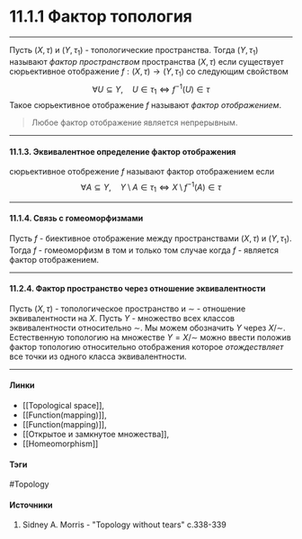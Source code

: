 # 11.1.1 Фактор топология
***
Пусть $(X,\tau)$ и $(Y,\tau_{1})$ - топологические пространства. Тогда $(Y,\tau_{1})$ называют *фактор пространством* пространства $(X,\tau)$ если существует сюрьективное отображение $f:(X,\tau)\to(Y,\tau_{1})$ со следующим свойством
$$
\forall U\subseteq Y,\quad U\in\tau_{1}\Longleftrightarrow f^{-1}(U)\in\tau
$$
Такое сюрьективное отображение $f$ называют *фактор отображением*.

>Любое фактор отображение является непрерывным.
***
#### 11.1.3. Эквивалентное определение фактор отображения
сюрьективное отобрежение $f$ называют фактор отображением если
$$
\forall A\subseteq Y,\quad Y\setminus A\in\tau_{1}\Longleftrightarrow X\setminus f^{-1}(A)\in\tau
$$
***
#### 11.1.4. Связь с гомеоморфизмами
Пусть $f$ - биективное отображение между пространствами $(X,\tau)$ и $(Y,\tau_{1})$. Тогда $f$ - гомеоморфизм в том и только том случае когда $f$ - является фактор отображением.
***
#### 11.2.4. Фактор пространство через отношение эквивалентности
Пусть $(X,\tau)$ - топологическое пространство и $\sim$ - отношение эквивалентности на $X$. Пусть $Y$ - множество всех классов эквивалентности относительно $\sim$. Мы можем обозначить $Y$ через $X/\sim$. Естественную топологию на множестве $Y=X/\sim$ можно ввести положив фактор топологию относительно отображения которое *отождествляет* все точки из одного класса эквивалентности.
***
#### Линки
- [[Topological space]],
- [[Function(mapping)]],
- [[Function(mapping)]],
- [[Открытое и замкнутое множества]],
- [[Homeomorphism]]
#### Тэги
 #Topology 
#### Источники
1. Sidney A. Morris - "Topology without tears" c.338-339
